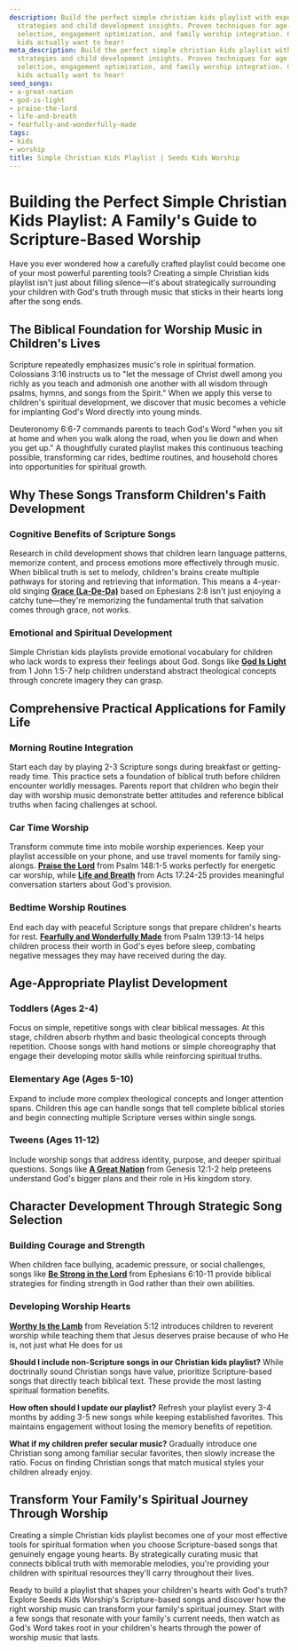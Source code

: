 ```yaml
---
description: Build the perfect simple christian kids playlist with expert curation
  strategies and child development insights. Proven techniques for age-appropriate
  selection, engagement optimization, and family worship integration. Create playlists
  kids actually want to hear!
meta_description: Build the perfect simple christian kids playlist with expert curation
  strategies and child development insights. Proven techniques for age-appropriate
  selection, engagement optimization, and family worship integration. Create playlists
  kids actually want to hear!
seed_songs:
- a-great-nation
- god-is-light
- praise-the-lord
- life-and-breath
- fearfully-and-wonderfully-made
tags:
- kids
- worship
title: Simple Christian Kids Playlist | Seeds Kids Worship
---
```

# Building the Perfect Simple Christian Kids Playlist: A Family's Guide to Scripture-Based Worship

Have you ever wondered how a carefully crafted playlist could become one of your most powerful parenting tools? Creating a simple Christian kids playlist isn't just about filling silence—it's about strategically surrounding your children with God's truth through music that sticks in their hearts long after the song ends.

## The Biblical Foundation for Worship Music in Children's Lives

Scripture repeatedly emphasizes music's role in spiritual formation. Colossians 3:16 instructs us to "let the message of Christ dwell among you richly as you teach and admonish one another with all wisdom through psalms, hymns, and songs from the Spirit." When we apply this verse to children's spiritual development, we discover that music becomes a vehicle for implanting God's Word directly into young minds.

Deuteronomy 6:6-7 commands parents to teach God's Word "when you sit at home and when you walk along the road, when you lie down and when you get up." A thoughtfully curated playlist makes this continuous teaching possible, transforming car rides, bedtime routines, and household chores into opportunities for spiritual growth.

## Why These Songs Transform Children's Faith Development

### Cognitive Benefits of Scripture Songs

Research in child development shows that children learn language patterns, memorize content, and process emotions more effectively through music. When biblical truth is set to melody, children's brains create multiple pathways for storing and retrieving that information. This means a 4-year-old singing **[Grace (La-De-Da)](https://seedskidsworship.com/product/grace-la-de-da-ephesians-28/)** based on Ephesians 2:8 isn't just enjoying a catchy tune—they're memorizing the fundamental truth that salvation comes through grace, not works.

### Emotional and Spiritual Development

Simple Christian kids playlists provide emotional vocabulary for children who lack words to express their feelings about God. Songs like **[God Is Light](https://seedskidsworship.com/product/god-is-light-1-john-15-7/)** from 1 John 1:5-7 help children understand abstract theological concepts through concrete imagery they can grasp.

## Comprehensive Practical Applications for Family Life

### Morning Routine Integration

Start each day by playing 2-3 Scripture songs during breakfast or getting-ready time. This practice sets a foundation of biblical truth before children encounter worldly messages. Parents report that children who begin their day with worship music demonstrate better attitudes and reference biblical truths when facing challenges at school.

### Car Time Worship

Transform commute time into mobile worship experiences. Keep your playlist accessible on your phone, and use travel moments for family sing-alongs. **[Praise the Lord](https://seedskidsworship.com/product/praise-the-lord-psalm-1451-5/)** from Psalm 148:1-5 works perfectly for energetic car worship, while **[Life and Breath](https://seedskidsworship.com/product/life-and-breath-acts-1724-25/)** from Acts 17:24-25 provides meaningful conversation starters about God's provision.

### Bedtime Worship Routines

End each day with peaceful Scripture songs that prepare children's hearts for rest. **[Fearfully and Wonderfully Made](https://seedskidsworship.com/product/fearfully-and-wonderfully-made-psalm-13913-14/)** from Psalm 139:13-14 helps children process their worth in God's eyes before sleep, combating negative messages they may have received during the day.

## Age-Appropriate Playlist Development

### Toddlers (Ages 2-4)

Focus on simple, repetitive songs with clear biblical messages. At this stage, children absorb rhythm and basic theological concepts through repetition. Choose songs with hand motions or simple choreography that engage their developing motor skills while reinforcing spiritual truths.

### Elementary Age (Ages 5-10)

Expand to include more complex theological concepts and longer attention spans. Children this age can handle songs that tell complete biblical stories and begin connecting multiple Scripture verses within single songs.

### Tweens (Ages 11-12)

Include worship songs that address identity, purpose, and deeper spiritual questions. Songs like **[A Great Nation](https://seedskidsworship.com/product/a-great-nation-genesis-121-2/)** from Genesis 12:1-2 help preteens understand God's bigger plans and their role in His kingdom story.

## Character Development Through Strategic Song Selection

### Building Courage and Strength

When children face bullying, academic pressure, or social challenges, songs like **[Be Strong in the Lord](https://seedskidsworship.com/product/be-strong-in-the-lord-ephesians-610-11-2/)** from Ephesians 6:10-11 provide biblical strategies for finding strength in God rather than their own abilities.

### Developing Worship Hearts

**[Worthy Is the Lamb](https://seedskidsworship.com/product/worthy-is-the-lamb-revelation-512/)** from Revelation 5:12 introduces children to reverent worship while teaching them that Jesus deserves praise because of who He is, not just what He does for us

**Should I include non-Scripture songs in our Christian kids playlist?**
While doctrinally sound Christian songs have value, prioritize Scripture-based songs that directly teach biblical text. These provide the most lasting spiritual formation benefits.

**How often should I update our playlist?**
Refresh your playlist every 3-4 months by adding 3-5 new songs while keeping established favorites. This maintains engagement without losing the memory benefits of repetition.

**What if my children prefer secular music?**
Gradually introduce one Christian song among familiar secular favorites, then slowly increase the ratio. Focus on finding Christian songs that match musical styles your children already enjoy.

## Transform Your Family's Spiritual Journey Through Worship

Creating a simple Christian kids playlist becomes one of your most effective tools for spiritual formation when you choose Scripture-based songs that genuinely engage young hearts. By strategically curating music that connects biblical truth with memorable melodies, you're providing your children with spiritual resources they'll carry throughout their lives.

Ready to build a playlist that shapes your children's hearts with God's truth? Explore Seeds Kids Worship's Scripture-based songs and discover how the right worship music can transform your family's spiritual journey. Start with a few songs that resonate with your family's current needs, then watch as God's Word takes root in your children's hearts through the power of worship music that lasts.

<script type="application/ld+json">
{
  "@context": "https://schema.org",
  "@type": "Article",
  "headline": "Simple Christian Kids Playlist",
  "author": {
    "@type": "Organization",
    "name": "Seeds Kids Worship"
  },
  "publisher": {
    "@type": "Organization",
    "name": "Seeds Kids Worship",
    "logo": {
      "@type": "ImageObject",
      "url": "https://seedskidsworship.com/logo.png"
    }
  },
  "datePublished": "2025-09-08T11:12:33.776277",
  "dateModified": "2025-09-08T11:12:33.776300",
  "description": "Build the perfect simple christian kids playlist with expert curation strategies and child development insights. Proven techniques for age-appropriate selection",
  "mainEntityOfPage": {
    "@type": "WebPage",
    "@id": "https://seedskidsworship.com/activities/simple-christian-kids-playlist/"
  }
}
</script>

<script type="application/ld+json">
{
  "@context": "https://schema.org",
  "@type": "Product",
  "name": "A Great Nation",
  "description": "Scripture-based worship song helping children memorize God's promise to Abraham about making him into a great nation",
  "url": "https://seedskidsworship.com/product/a-great-nation-genesis-121-2/",
  "brand": {
    "@type": "Brand",
    "name": "Seeds Kids Worship"
  },
  "category": "Children's Christian Music",
  "album": "Trust"
}
</script>

<script type="application/ld+json">
{
  "@context": "https://schema.org",
  "@type": "Product",
  "name": "God Is Light",
  "description": "Based on 1 John 1:5,7, this song highlights that God is light and in Him there is no darkness; it encourages children to walk in the light and enjoy fellowship with Him and with one another.",
  "url": "https://seedskidsworship.com/product/god-is-light-1-john-15-7/",
  "brand": {
    "@type": "Brand",
    "name": "Seeds Kids Worship"
  },
  "category": "Children's Christian Music",
  "album": "The Character of God"
}
</script>

<script type="application/ld+json">
{
  "@context": "https://schema.org",
  "@type": "Product",
  "name": "Praise The Lord",
  "description": "Joyful praise song encouraging all creation to praise the Lord from Psalm 148:1-5",
  "url": "https://seedskidsworship.com/product/praise-the-lord-psalm-1451-5/",
  "brand": {
    "@type": "Brand",
    "name": "Seeds Kids Worship"
  },
  "category": "Children's Christian Music",
  "album": "Seeds of Praise"
}
</script>

<script type="application/ld+json">
{
  "@context": "https://schema.org",
  "@type": "Product",
  "name": "Life And Breath",
  "description": "Worship song declaring God as the source of life and breath from Acts 17:24-25",
  "url": "https://seedskidsworship.com/product/life-and-breath-acts-1724-25/",
  "brand": {
    "@type": "Brand",
    "name": "Seeds Kids Worship"
